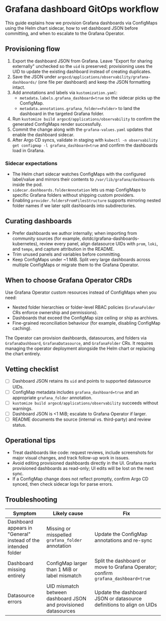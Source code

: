 # Grafana dashboard GitOps workflow

This guide explains how we provision Grafana dashboards via ConfigMaps using the Helm chart sidecar, how to vet dashboard JSON before committing, and when to escalate to the Grafana Operator.

## Provisioning flow

1. Export the dashboard JSON from Grafana. Leave "Export for sharing externally" unchecked so the `uid` is preserved; provisioning uses the UID to update the existing dashboard instead of creating duplicates.
2. Save the JSON under `argocd/applications/observability/grafana-dashboards/` (one file per dashboard) and keep the JSON formatting intact.
3. Add annotations and labels via `kustomization.yaml`:
   - `metadata.labels.grafana_dashboard=true` so the sidecar picks up the ConfigMap.
   - `metadata.annotations.grafana_folder=<Folder>` to land the dashboard in the targeted Grafana folder.
4. Run `kustomize build argocd/applications/observability` to confirm the generated ConfigMaps render successfully.
5. Commit the change along with the `grafana-values.yaml` updates that enable the dashboard sidecar.
6. After Argo CD syncs, validate in staging with `kubectl -n observability get configmap -l grafana_dashboard=true` and confirm the dashboards load in Grafana.

### Sidecar expectations

- The Helm chart sidecar watches ConfigMaps with the configured label/value and mirrors their contents to `/var/lib/grafana/dashboards` inside the pod.
- `sidecar.dashboards.folderAnnotation` lets us map ConfigMaps to specific Grafana folders without shipping custom providers.
- Enabling `provider.foldersFromFilesStructure` supports mirroring nested folder names if we later split dashboards into subdirectories.

## Curating dashboards

- Prefer dashboards we author internally; when importing from community sources (for example, dotdc/grafana-dashboards-kubernetes), review every panel, align datasource UIDs with `prom`, `loki`, and `tempo`, and capture attribution in the README.
- Trim unused panels and variables before committing.
- Keep ConfigMaps under ~1 MiB. Split very large dashboards across multiple ConfigMaps or migrate them to the Grafana Operator.

## When to choose Grafana Operator CRDs

Use Grafana Operator custom resources instead of ConfigMaps when you need:

- Nested folder hierarchies or folder-level RBAC policies (`GrafanaFolder` CRs enforce ownership and permissions).
- Dashboards that exceed the ConfigMap size ceiling or ship as archives.
- Fine-grained reconciliation behaviour (for example, disabling ConfigMap caching).

The Operator can provision dashboards, datasources, and folders via `GrafanaDashboard`, `GrafanaDatasource`, and `GrafanaFolder` CRs. It requires managing the operator deployment alongside the Helm chart or replacing the chart entirely.

## Vetting checklist

- [ ] Dashboard JSON retains its `uid` and points to supported datasource UIDs.
- [ ] ConfigMap metadata includes `grafana_dashboard=true` and an appropriate `grafana_folder` annotation.
- [ ] `kustomize build argocd/applications/observability` succeeds without warnings.
- [ ] Dashboard JSON is <1 MiB; escalate to Grafana Operator if larger.
- [ ] README documents the source (internal vs. third-party) and review status.

## Operational tips

- Treat dashboards like code: request reviews, include screenshots for major visual changes, and track follow-up work in issues.
- Avoid editing provisioned dashboards directly in the UI. Grafana marks provisioned dashboards as read-only; UI edits will be lost on the next sync.
- If a ConfigMap change does not reflect promptly, confirm Argo CD synced, then check sidecar logs for parse errors.

## Troubleshooting

| Symptom | Likely cause | Fix |
| --- | --- | --- |
| Dashboard appears in "General" instead of the intended folder | Missing or misspelled `grafana_folder` annotation | Update the ConfigMap annotations and re-sync |
| Dashboard missing entirely | ConfigMap larger than 1 MiB or label mismatch | Split the dashboard or move to Grafana Operator; confirm `grafana_dashboard=true` |
| Datasource errors | UID mismatch between dashboard JSON and provisioned datasources | Update the dashboard JSON or datasource definitions to align on UIDs |
